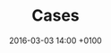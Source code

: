 ---
layout: chapter
title:  Cases
chapter: Chapter V
cover: /img/mvrdv.png
categories: ixd chapter
date:   2016-03-03 14:00 +0100
slides:
  - cover: /img/hedon-crowd.jpg
    theme: light 
    details:
      client: Hedon
      wish: |         
        Update online identiteit, vernieuwend concept
      solution: |
        Bezoekers worden geïnspireerd door het aanbod middels _moods_. Mobile first designs en Sass and Bootstrap gebaseerd CSS-framework ontwikkeld. Betere beleving door toevoeging van media-pagina, Spotify en Youtube intergratie
      task: |
        Concepting, mood board, interaction design, web design, front-end development      
      url: http://hedon-zwolle.nl
    body: |     
      Hedon is de poptempel van Zwolle en omstreken die voor een groot gedeelte wordt gerund door vrijwilligers. Met sociale projecten als De Fakkelteit waarin middels Hip-Hop ontwikkeling van jongeren wordt gestimuleerd onderscheid Hedon zich van andere podia.

      Hedon heeft op 14 februari 2014 hun nieuwe pand geopend. Helaas bleef de site nog achter, daarom zijn ze eind 2014 naar ons toe gekomen met de vraag om de site weer top notch te maken. Met een multimedia site waarin Spotify, Youtube, fotografie en Soundcloud zijn geïntergreerd is dit doel inmiddels bereikt. 
      
      <img src="/img/hedon-player.gif" alt="Hedon Player">   
      
      Centraal staat het concept “laten je inspireren door ons programma” waarmee aan de hand van je mood gezocht kan worden naar passende shows. Verder hebben we een vernieuwde pagina pagina ontwikkeld waarop bezoekers geinspireerd worden door fotografie en video van voorgaande show. Ook wordt op deze pagina vooruit gegeken naar komende shows met youtube van HEADS UP!. Inmiddels werken we aan een aantal mooie toevoegingen. 
  - cover: /img/jij-groen.png  
    details:
      client: JIJ&Overijssel
      wish: |         
        Participatieflatform, drempelvrij
      solution: |
        In een agile proces een user-centric platform ontworpen. Mobile first designs en Sass and Bootstrap gebaseerd CSS-framework ontwikkeld. [Drempelvrij](https://www.accessibility.nl/ondersteuning/inspectie/site-1329) keurmerk behaald
      task: |
        Design aanbestedingstraject presentatie, interaction design, web design, front-end development, graphic design, drempelvrij testing
      url: http://jijenoverijssel.nl
    body: |
      Met JIJ&Overijssel stimuleert provincie Overijssel sociale initiatieven. Groen! Groener! Groenst! is een voorbeeld van een initiatief dat een mooi resultaat heeft opgeleverd. Binnen een democratisch expirement waarin experts inwoners ondersteunen word gezocht naar het groenste idee. Meer dan 30 ingezonden initiatieven als resultaat. 
      
      <img src="/img/banner-idea.svg" alt="Idee">
      
      Initiatiefnemers, beleidsmakers en betrokkenen geven naderhand aan zich meer betrokken te voelen met de provinciale politiek dan voorheen. Naast het het ontwikkelen van een faciliterend online platform hebben we het concept gemaakt, hebben we een eigen JIJ&Overijssel-redactie en organiseerden we het Groen! Groener! Groenst! event.

      In het aanbestedingstraject heb ik de vormgeving van verschillende presentaties verzorgt. Na het winnen van de aanbesteding hebben we het concept verder uitgedacht en zijn we begonnen aan ons eerste agile experiment. Als designer en front-end developer was ik verantwoordelijk voor het ontwerp en de front-end. Daarnaast heeft het scrum-team advies gegeven en meegedacht over het concept. Het project is klein begonnen als marktplaats voor ideeën binnen Overijssel en uitgegroeid tot een voorwaardig online platform.
      
        <img src="/img/jij-slider.gif" alt="Slider">

      We streamen regelmatig grote evenementen zoals bevrijdingsfestival Overijssel en Dauwpop. Hiervoor hebben we een videostreaming-pagina ontworpen. Ook kunnen gebruikers gemakkelijk zien hoeveel energie het initiatief heeft aan de hand van een energiemeter. Een voorbeeld van een recente verbeteringen aan het platform zijn een mediamodule en notificaties.
  - cover: /img/rova.png
    theme: light
    details:
      client: ROVA
      wish: |         
        Update online identiteit, toptaken, location-based content
      solution: |
        In een agile proces location-based site ontworpen. Mobile first designs en Sass and Bootstrap gebaseerd CSS-framework ontwikkeld
      task: |
        Interaction design, mood board, style guide, web design, front-end development
      url: http://rova.nl
    body: |
      Bij ROVA staat service en dienstverlening centraal. Als inwoner kun je op ROVA bouwen. Daarom ontwikkelden we samen met ROVA een nieuwe website uitgaande van het principe toptaken. Wat deze website uniek maakt is dat elke gebruiker zijn eigen persoonlijke site te zien krijgt. Op basis van zijn of haar locatie weten we wat wel of niet relevante content is voor de gebruiker en daar speelt de site op in.


      Als lead-vormgever heb ik samen met collega-vormgevers de complete online huisstijl ontworpen. Deze wordt consistent doorgevoerd op alle online pagina’s, actie-sites, e-mailsjablonen, social media-accounts en apps. Daarnaast was ik verantwoordelijk voor het interaction design van de website en nieuw te ontwikkelen app. 
      
      <img src="/img/banner-paint.svg" alt="Paint">
      
      Op basis van een agile proces heb ik verschillende schetsen, wireframes, sjablonen, flows en pixel-perfect pagina’s vormgegeven. Voor collega’s is er een style guide ontworpen als basis voor nieuw te ontwikkelen uitingen. Ook is er aan de hand van mood boards een corporate fotoshoot geweest die aansluit op het concept “dicht bij de mensen” en “informatie op maat”.
      
      <img src="/img/banner-rova.png" alt="Style guide preview">   
  - cover: /img/mvrdv.png
    theme: light
    details:
      client: MVRDV
      wish: |         
        Responsive redesign
      solution: |
        Mobile first designs en Sass and Bootstrap gebaseerd CSS-framework ontwikkeld
      task: |
        Responsive design, front-end development
      url: http://mvrdv.com
    body: |
      Voor MVRDV heb ik een compleet vernieuwd responsive mobile-first front-end ontworpen en geïmplementeerd. MVRDV een architectenbureau met vestigingen in Sjanghai en Rotterdam is bekend van de Markthal in Rotterdam. Een foodhal waarin verleden en toekomst van eten samenkomt op één plek.
      
      <img src="/img/banner-device.svg" alt="Smartphone">
      
      Nu is MVRDV klaar voor de volgende stap. Op dit moment loopt een concepttraject. Hierin heb ik onderzoek gedaan voor een nieuwe online branding en beleving.
---
